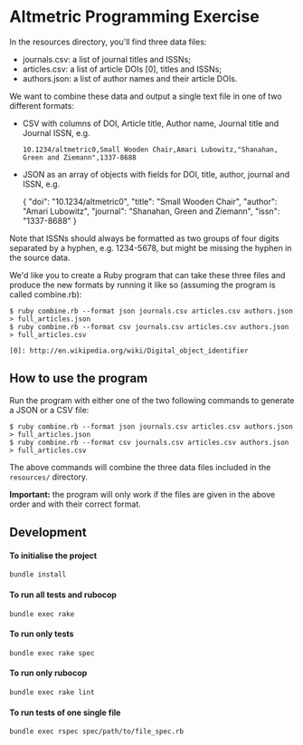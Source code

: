 # Altmetric Programming Exercise

In the resources directory, you'll find three data files:

* journals.csv: a list of journal titles and ISSNs;
* articles.csv: a list of article DOIs [0], titles and ISSNs;
* authors.json: a list of author names and their article DOIs.

We want to combine these data and output a single text file in one of two
different formats:

* CSV with columns of DOI, Article title, Author name, Journal title and
  Journal ISSN, e.g.

      10.1234/altmetric0,Small Wooden Chair,Amari Lubowitz,"Shanahan, Green and Ziemann",1337-8688

* JSON as an array of objects with fields for DOI, title, author, journal and
  ISSN, e.g.

    {
        "doi": "10.1234/altmetric0",
        "title": "Small Wooden Chair",
        "author": "Amari Lubowitz",
        "journal": "Shanahan, Green and Ziemann",
        "issn": "1337-8688"
    }

Note that ISSNs should always be formatted as two groups of four digits
separated by a hyphen, e.g. 1234-5678, but might be missing the hyphen in the
source data.

We'd like you to create a Ruby program that can take these three files and
produce the new formats by running it like so (assuming the program is called
combine.rb):

    $ ruby combine.rb --format json journals.csv articles.csv authors.json > full_articles.json
    $ ruby combine.rb --format csv journals.csv articles.csv authors.json > full_articles.csv

    [0]: http://en.wikipedia.org/wiki/Digital_object_identifier

## How to use the program

Run the program with either one of the two following commands to generate a JSON or a CSV file:

    $ ruby combine.rb --format json journals.csv articles.csv authors.json > full_articles.json
    $ ruby combine.rb --format csv journals.csv articles.csv authors.json > full_articles.csv

The above commands will combine the three data files included in the `resources/` directory.

__Important:__ the program will only work if the files are given in the above order and with their correct format.

## Development

#### To initialise the project
`bundle install`

#### To run all tests and rubocop
`bundle exec rake`

#### To run only tests
`bundle exec rake spec`

#### To run only rubocop
`bundle exec rake lint`

#### To run tests of one single file
`bundle exec rspec spec/path/to/file_spec.rb`



